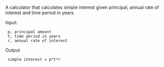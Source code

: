 A calculator that calculates simple interest given principal, annual rate of interest and time period in years.

Input:

     p, principal amount
     t, time period in years
     r, annual rate of interest
     
Output

     simple interest = p*t*r
